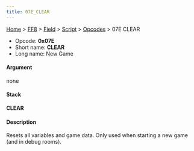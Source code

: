 ```yaml
---
title: 07E_CLEAR
---
```


[Home](../../../../Main_Page.md) > [FF8](../../../../FF8.md) > [Field](../../../Field.md) > [Script](../../Script.md) > [Opcodes](../Opcodes.md) > 07E CLEAR

-   Opcode: **0x07E**
-   Short name: **CLEAR**
-   Long name: New Game

#### Argument

none

#### Stack

  
**CLEAR**

#### Description

Resets all variables and game data. Only used when starting a new game (and in debug rooms).
